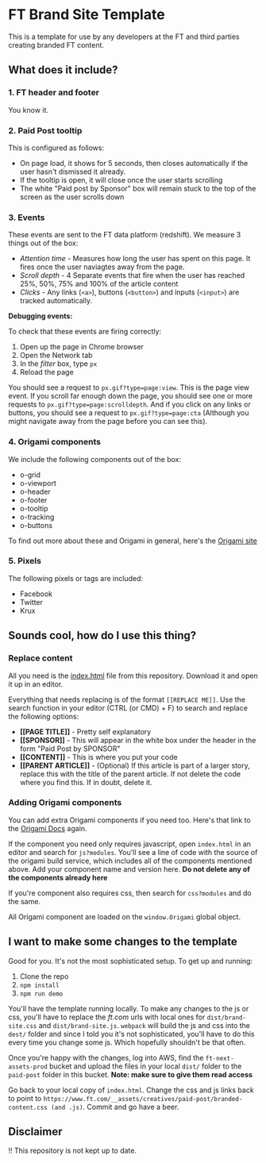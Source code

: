 # FT Brand Site Template
This is a template for use by any developers at the FT and third parties creating branded FT content.

## What does it include?

### 1. FT header and footer

You know it.

### 2. Paid Post tooltip

This is configured as follows:
- On page load, it shows for 5 seconds, then closes automatically if the user hasn't dismissed it already. 
- If the tooltip is open, it will close once the user starts scrolling
- The white "Paid post by Sponsor" box will remain stuck to the top of the screen as the user scrolls down

### 3. Events

These events are sent to the FT data platform (redshift). We measure 3 things out of the box:
- _Attention time_ - Measures how long the user has spent on this page.  It fires once the user naviagtes away from the page.
- _Scroll depth_ - 4 Separate events that fire when the user has reached 25%, 50%, 75% and 100% of the article content
- _Clicks_ - Any links (`<a>`), buttons (`<button>`) and inputs (`<input>`) are tracked automatically.


**Debugging events:**

To check that these events are firing correctly:
1. Open up the page in Chrome browser
2. Open the Network tab
3. In the _filter_ box, type `px`
4. Reload the page

You should see a request to `px.gif?type=page:view`. This is the page view event. If you scroll far enough down the page, you should see one or more requests to `px.gif?type=page:scrolldepth`. And if you click on any links or buttons, you should see a request to `px.gif?type=page:cta` (Although you might navigate away from the page before you can see this).

### 4. Origami components

We include the following components out of the box:
- o-grid
- o-viewport
- o-header
- o-footer
- o-tooltip
- o-tracking
- o-buttons

To find out more about these and Origami in general, here's the [Origami site](http://origami.ft.com/)

### 5. Pixels

The following pixels or tags are included:
 - Facebook
 - Twitter
 - Krux

## Sounds cool, how do I use this thing?

### Replace content

All you need is the [index.html](https://raw.githubusercontent.com/Financial-Times/ft-header-footer/master/index.html) file from this repository. Download it and open it up in an editor.

Everything that needs replacing is of the format `[[REPLACE ME]]`. Use the search function in your editor (CTRL (or CMD) + F) to search and replace the following options:

 - **[[PAGE TITLE]]** - Pretty self explanatory
 - **[[SPONSOR]]** - This will appear in the white box under the header in the form "Paid Post by SPONSOR"
 - **[[CONTENT]]** - This is where you put your code
 - **[[PARENT ARTICLE]]** - (Optional) If this article is part of a larger story, replace this with the title of the parent article. If not delete the code where you find this. If in doubt, delete it.


### Adding Origami components

You can add extra Origami components if you need too. Here's that link to the [Origami Docs](http://origami.ft.com/) again.

If the component you need only requires javascript, open `index.html` in an editor and search for `js?modules`. You'll see a line of code with the source of the origami build service, which includes all of the components mentioned above. Add your component name and version here. **Do not delete any of the components already here**

If you're component also requires css, then search for `css?modules` and do the same.

All Origami component are loaded on the `window.Origami` global object. 

## I want to make some changes to the template

Good for you. It's not the most sophisticated setup. To get up and running:

1. Clone the repo
2. `npm install`
3. `npm run demo`

You'll have the template running locally. To make any changes to the js or css, you'll have to replace the _ft.com_ urls with local ones for `dist/brand-site.css` and `dist/brand-site.js`. `webpack` will build the js and css into the `dest/` folder and since I told you it's not sophisticated, you'll have to do this every time you change some js. Which hopefully shouldn't be that often.

Once you're happy with the changes, log into AWS, find the `ft-next-assets-prod` bucket and upload the files in your local `dist/` folder to the `paid-post` folder in this bucket. **Note: make sure to give them read access**

Go back to your local copy of `index.html`. Change the css and js links back to point to `https://www.ft.com/__assets/creatives/paid-post/branded-content.css (and .js)`. Commit and go have a beer.



## Disclaimer
!! This repository is not kept up to date.
